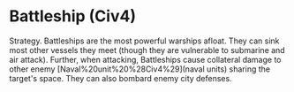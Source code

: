 # Battleship (Civ4)

Strategy.
Battleships are the most powerful warships afloat. They can sink most other vessels they meet (though they are vulnerable to submarine and air attack). Further, when attacking, Battleships cause collateral damage to other enemy [Naval%20unit%20%28Civ4%29](naval units) sharing the target's space. They can also bombard enemy city defenses.